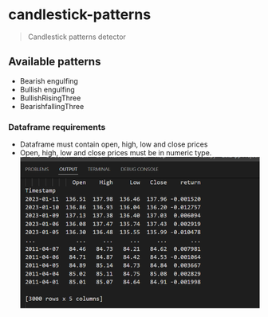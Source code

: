 # candlestick-patterns
> Candlestick patterns detector

## Available patterns

* Bearish engulfing
* Bullish engulfing
* BullishRisingThree
* BearishfallingThree




### Dataframe requirements

- Dataframe must contain open, high, low and close prices
- Open, high, low and close prices must be in numeric type.
![dataframe](dataframe.png)